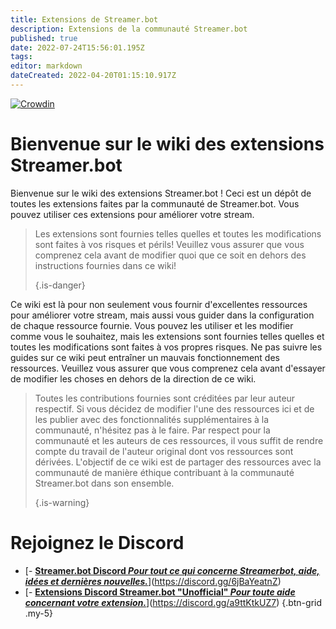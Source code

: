 ```yaml
---
title: Extensions de Streamer.bot
description: Extensions de la communauté Streamer.bot
published: true
date: 2022-07-24T15:56:01.195Z
tags:
editor: markdown
dateCreated: 2022-04-20T01:15:10.917Z
---
```


[![Crowdin](https://badges.crowdin.net/streamer-bot-extensions-wiki/localized.svg)](https://translate.botextensions.dev/project/streamer-bot-extensions-wiki)
# Bienvenue sur le wiki des extensions Streamer.bot

Bienvenue sur le wiki des extensions Streamer.bot ! Ceci est un dépôt de toutes les extensions faites par la communauté de Streamer.bot. Vous pouvez utiliser ces extensions pour améliorer votre stream.
> Les extensions sont fournies telles quelles et toutes les modifications sont faites à vos risques et périls! Veuillez vous assurer que vous comprenez cela avant de modifier quoi que ce soit en dehors des instructions fournies dans ce wiki! 
> 
> {.is-danger}

Ce wiki est là pour non seulement vous fournir d'excellentes ressources pour améliorer votre stream, mais aussi vous guider dans la configuration de chaque ressource fournie. Vous pouvez les utiliser et les modifier comme vous le souhaitez, mais les extensions sont fournies telles quelles et toutes les modifications sont faites à vos propres risques. Ne pas suivre les guides sur ce wiki peut entraîner un mauvais fonctionnement des ressources. Veuillez vous assurer que vous comprenez cela avant d'essayer de modifier les choses en dehors de la direction de ce wiki.
> Toutes les contributions fournies sont créditées par leur auteur respectif. Si vous décidez de modifier l'une des ressources ici et de les publier avec des fonctionnalités supplémentaires à la communauté, n'hésitez pas à le faire. Par respect pour la communauté et les auteurs de ces ressources, il vous suffit de rendre compte du travail de l'auteur original dont vos ressources sont dérivées. L'objectif de ce wiki est de partager des ressources avec la communauté de manière éthique contribuant à la communauté Streamer.bot dans son ensemble. 
> 
> {.is-warning}

# Rejoignez le Discord

- [<i class="mdi mdi-discord text--discord"></i>- [<i class="mdi mdi-discord text--discord"></i>**Streamer.bot Discord *Pour tout ce qui concerne Streamerbot, aide, idées et dernières nouvelles.***](https://discord.gg/6jBaYeatnZ)](https://discord.gg/6jBaYeatnZ)
- [<i class="mdi mdi-discord text--discord"></i>- [<i class="mdi mdi-discord text--discord"></i>**Extensions Discord Streamer.bot "Unofficial" *Pour toute aide concernant votre extension.***](https://discord.gg/a9ttKtkUZ7)](https://discord.gg/a9ttKtkUZ7)
{.btn-grid .my-5}


